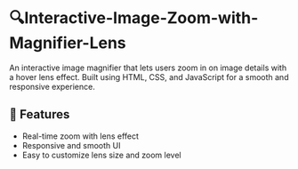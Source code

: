 # 🔍Interactive-Image-Zoom-with-Magnifier-Lens
An interactive image magnifier that lets users zoom in on image details with a hover lens effect. Built using HTML, CSS, and JavaScript for a smooth and responsive experience.

## 🚀 Features

* Real-time zoom with lens effect
* Responsive and smooth UI
* Easy to customize lens size and zoom level

